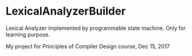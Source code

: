 # LexicalAnalyzerBuilder
Lexical Analyzer implemented by programmable state machine. Only for learning purpose.

My project for Principles of Compiler Design course, Dec 15, 2017
